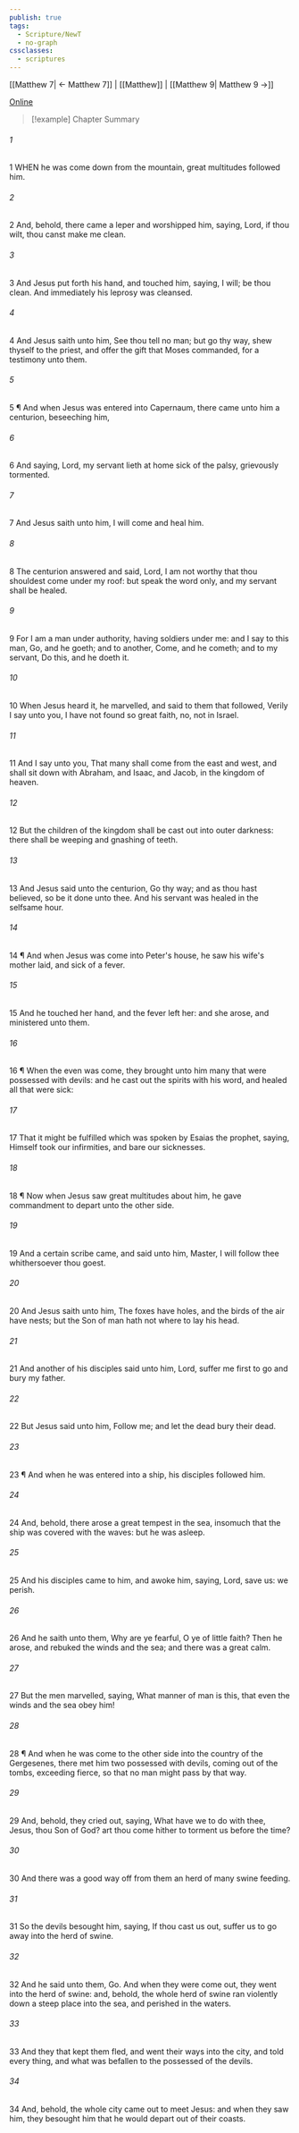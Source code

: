 ```yaml
---
publish: true
tags:
  - Scripture/NewT
  - no-graph
cssclasses:
  - scriptures
---
```

[[Matthew 7| ← Matthew 7]] | [[Matthew]] | [[Matthew 9| Matthew 9 →]]

[Online](https://churchofjesuschrist.org/study/scriptures/nt/matt/8?lang=eng)

>[!example] Chapter Summary
>
###### 1
1 WHEN he was come down from the mountain, great multitudes followed him.
###### 2
2 And, behold, there came a leper and worshipped him, saying, Lord, if thou wilt, thou canst make me clean.
###### 3
3 And Jesus put forth his hand, and touched him, saying, I will; be thou clean. And immediately his leprosy was cleansed.
###### 4
4 And Jesus saith unto him, See thou tell no man; but go thy way, shew thyself to the priest, and offer the gift that Moses commanded, for a testimony unto them.
###### 5
5 ¶ And when Jesus was entered into Capernaum, there came unto him a centurion, beseeching him,
###### 6
6 And saying, Lord, my servant lieth at home sick of the palsy, grievously tormented.
###### 7
7 And Jesus saith unto him, I will come and heal him.
###### 8
8 The centurion answered and said, Lord, I am not worthy that thou shouldest come under my roof: but speak the word only, and my servant shall be healed.
###### 9
9 For I am a man under authority, having soldiers under me: and I say to this man, Go, and he goeth; and to another, Come, and he cometh; and to my servant, Do this, and he doeth it.
###### 10
10 When Jesus heard it, he marvelled, and said to them that followed, Verily I say unto you, I have not found so great faith, no, not in Israel.
###### 11
11 And I say unto you, That many shall come from the east and west, and shall sit down with Abraham, and Isaac, and Jacob, in the kingdom of heaven.
###### 12
12 But the children of the kingdom shall be cast out into outer darkness: there shall be weeping and gnashing of teeth.
###### 13
13 And Jesus said unto the centurion, Go thy way; and as thou hast believed, so be it done unto thee. And his servant was healed in the selfsame hour.
###### 14
14 ¶ And when Jesus was come into Peter's house, he saw his wife's mother laid, and sick of a fever.
###### 15
15 And he touched her hand, and the fever left her: and she arose, and ministered unto them.
###### 16
16 ¶ When the even was come, they brought unto him many that were possessed with devils: and he cast out the spirits with his word, and healed all that were sick:
###### 17
17 That it might be fulfilled which was spoken by Esaias the prophet, saying, Himself took our infirmities, and bare our sicknesses.
###### 18
18 ¶ Now when Jesus saw great multitudes about him, he gave commandment to depart unto the other side.
###### 19
19 And a certain scribe came, and said unto him, Master, I will follow thee whithersoever thou goest.
###### 20
20 And Jesus saith unto him, The foxes have holes, and the birds of the air have nests; but the Son of man hath not where to lay his head.
###### 21
21 And another of his disciples said unto him, Lord, suffer me first to go and bury my father.
###### 22
22 But Jesus said unto him, Follow me; and let the dead bury their dead.
###### 23
23 ¶ And when he was entered into a ship, his disciples followed him.
###### 24
24 And, behold, there arose a great tempest in the sea, insomuch that the ship was covered with the waves: but he was asleep.
###### 25
25 And his disciples came to him, and awoke him, saying, Lord, save us: we perish.
###### 26
26 And he saith unto them, Why are ye fearful, O ye of little faith? Then he arose, and rebuked the winds and the sea; and there was a great calm.
###### 27
27 But the men marvelled, saying, What manner of man is this, that even the winds and the sea obey him!
###### 28
28 ¶ And when he was come to the other side into the country of the Gergesenes, there met him two possessed with devils, coming out of the tombs, exceeding fierce, so that no man might pass by that way.
###### 29
29 And, behold, they cried out, saying, What have we to do with thee, Jesus, thou Son of God? art thou come hither to torment us before the time?
###### 30
30 And there was a good way off from them an herd of many swine feeding.
###### 31
31 So the devils besought him, saying, If thou cast us out, suffer us to go away into the herd of swine.
###### 32
32 And he said unto them, Go. And when they were come out, they went into the herd of swine: and, behold, the whole herd of swine ran violently down a steep place into the sea, and perished in the waters.
###### 33
33 And they that kept them fled, and went their ways into the city, and told every thing, and what was befallen to the possessed of the devils.
###### 34
34 And, behold, the whole city came out to meet Jesus: and when they saw him, they besought him that he would depart out of their coasts.



